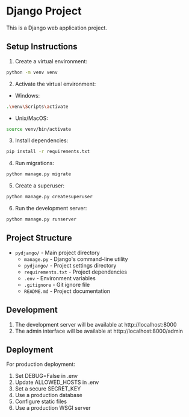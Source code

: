 # Django Project

This is a Django web application project.

## Setup Instructions

1. Create a virtual environment:
```bash
python -m venv venv
```

2. Activate the virtual environment:
- Windows:
```bash
.\venv\Scripts\activate
```
- Unix/MacOS:
```bash
source venv/bin/activate
```

3. Install dependencies:
```bash
pip install -r requirements.txt
```

4. Run migrations:
```bash
python manage.py migrate
```

5. Create a superuser:
```bash
python manage.py createsuperuser
```

6. Run the development server:
```bash
python manage.py runserver
```

## Project Structure

- `pydjango/` - Main project directory
  - `manage.py` - Django's command-line utility
  - `pydjango/` - Project settings directory
  - `requirements.txt` - Project dependencies
  - `.env` - Environment variables
  - `.gitignore` - Git ignore file
  - `README.md` - Project documentation

## Development

1. The development server will be available at http://localhost:8000
2. The admin interface will be available at http://localhost:8000/admin

## Deployment

For production deployment:
1. Set DEBUG=False in .env
2. Update ALLOWED_HOSTS in .env
3. Set a secure SECRET_KEY
4. Use a production database
5. Configure static files
6. Use a production WSGI server 